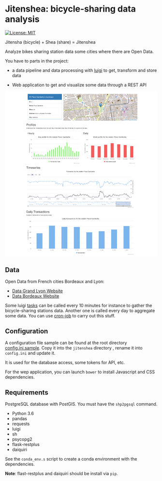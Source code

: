 # Jitenshea: bicycle-sharing data analysis

 [![License: MIT](https://img.shields.io/badge/License-MIT-yellow.svg)](https://opensource.org/licenses/MIT)

Jitensha (bicycle) + Shea (share) = Jitenshea

Analyze bikes sharing station data some cities where there are Open Data.

You have to parts in the project:

* a data pipeline and data processing with [luigi](http://luigi.readthedocs.io/)
  to get, transform and store data

* Web application to get and visualize some data through a REST API

![screenshot](./webapp-screenshot.png)

## Data

Open Data from French cities Bordeaux and Lyon:

* [Data Grand Lyon Website](https://data.grandlyon.com/equipements/station-vflov-disponibilitfs-temps-rfel/)
* [Data Bordeaux Website](https://data.bordeaux-metropole.fr/data.php?themes=10)

Some luigi [tasks](./jitenshea/tasks) can be called every 10 minutes for instance
to gather the bicycle-sharing stations data. Another one is called every day to
aggregate some data. You can use [cron-job](https://cron-job.org/en/) to carry
out this stuff.

## Configuration

A configuration file sample can be found at the root directory
[config.ini.sample](./config.ini.sample). Copy it into the `jitenshea` directory
, rename it into `config.ini` and update it.

It is used for the database access, some tokens for API, etc.

For the wep application, you can launch `bower` to install Javascript and CSS dependencies.

## Requirements

PostgreSQL database with PostGIS. You must have the `shp2pgsql` command.

* Python 3.6
* pandas
* requests
* luigi
* sh
* psycopg2
* flask-restplus
* daiquiri

See the `conda_env.s` script to create a conda environment with the dependencies.

**Note**: flast-restplus and daiquiri should be install via `pip`.
